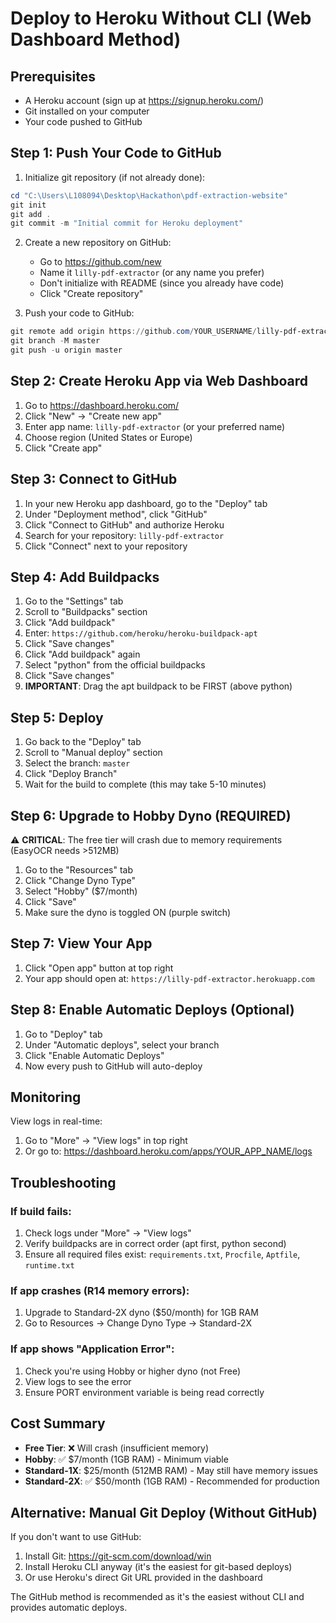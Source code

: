 # Deploy to Heroku Without CLI (Web Dashboard Method)

## Prerequisites
- A Heroku account (sign up at https://signup.heroku.com/)
- Git installed on your computer
- Your code pushed to GitHub

## Step 1: Push Your Code to GitHub

1. Initialize git repository (if not already done):
```powershell
cd "C:\Users\L108094\Desktop\Hackathon\pdf-extraction-website"
git init
git add .
git commit -m "Initial commit for Heroku deployment"
```

2. Create a new repository on GitHub:
   - Go to https://github.com/new
   - Name it `lilly-pdf-extractor` (or any name you prefer)
   - Don't initialize with README (since you already have code)
   - Click "Create repository"

3. Push your code to GitHub:
```powershell
git remote add origin https://github.com/YOUR_USERNAME/lilly-pdf-extractor.git
git branch -M master
git push -u origin master
```

## Step 2: Create Heroku App via Web Dashboard

1. Go to https://dashboard.heroku.com/
2. Click "New" → "Create new app"
3. Enter app name: `lilly-pdf-extractor` (or your preferred name)
4. Choose region (United States or Europe)
5. Click "Create app"

## Step 3: Connect to GitHub

1. In your new Heroku app dashboard, go to the "Deploy" tab
2. Under "Deployment method", click "GitHub"
3. Click "Connect to GitHub" and authorize Heroku
4. Search for your repository: `lilly-pdf-extractor`
5. Click "Connect" next to your repository

## Step 4: Add Buildpacks

1. Go to the "Settings" tab
2. Scroll to "Buildpacks" section
3. Click "Add buildpack"
4. Enter: `https://github.com/heroku/heroku-buildpack-apt`
5. Click "Save changes"
6. Click "Add buildpack" again
7. Select "python" from the official buildpacks
8. Click "Save changes"
9. **IMPORTANT**: Drag the apt buildpack to be FIRST (above python)

## Step 5: Deploy

1. Go back to the "Deploy" tab
2. Scroll to "Manual deploy" section
3. Select the branch: `master`
4. Click "Deploy Branch"
5. Wait for the build to complete (this may take 5-10 minutes)

## Step 6: Upgrade to Hobby Dyno (REQUIRED)

⚠️ **CRITICAL**: The free tier will crash due to memory requirements (EasyOCR needs >512MB)

1. Go to the "Resources" tab
2. Click "Change Dyno Type"
3. Select "Hobby" ($7/month)
4. Click "Save"
5. Make sure the dyno is toggled ON (purple switch)

## Step 7: View Your App

1. Click "Open app" button at top right
2. Your app should open at: `https://lilly-pdf-extractor.herokuapp.com`

## Step 8: Enable Automatic Deploys (Optional)

1. Go to "Deploy" tab
2. Under "Automatic deploys", select your branch
3. Click "Enable Automatic Deploys"
4. Now every push to GitHub will auto-deploy

## Monitoring

View logs in real-time:
1. Go to "More" → "View logs" in top right
2. Or go to: https://dashboard.heroku.com/apps/YOUR_APP_NAME/logs

## Troubleshooting

### If build fails:
1. Check logs under "More" → "View logs"
2. Verify buildpacks are in correct order (apt first, python second)
3. Ensure all required files exist: `requirements.txt`, `Procfile`, `Aptfile`, `runtime.txt`

### If app crashes (R14 memory errors):
1. Upgrade to Standard-2X dyno ($50/month) for 1GB RAM
2. Go to Resources → Change Dyno Type → Standard-2X

### If app shows "Application Error":
1. Check you're using Hobby or higher dyno (not Free)
2. View logs to see the error
3. Ensure PORT environment variable is being read correctly

## Cost Summary

- **Free Tier**: ❌ Will crash (insufficient memory)
- **Hobby**: ✅ $7/month (1GB RAM) - Minimum viable
- **Standard-1X**: $25/month (512MB RAM) - May still have memory issues
- **Standard-2X**: ✅ $50/month (1GB RAM) - Recommended for production

## Alternative: Manual Git Deploy (Without GitHub)

If you don't want to use GitHub:

1. Install Git: https://git-scm.com/download/win
2. Install Heroku CLI anyway (it's the easiest for git-based deploys)
3. Or use Heroku's direct Git URL provided in the dashboard

The GitHub method is recommended as it's the easiest without CLI and provides automatic deploys.
